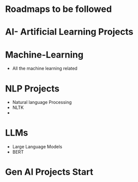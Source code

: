 # Roadmaps to be followed
# AI- Artificial Learning Projects
# Machine-Learning
- All the machine learning related 

# NLP Projects
- Natural language Processing
- NLTK
-
# LLMs
- Large Language Models
- BERT
# Gen AI Projects Start

